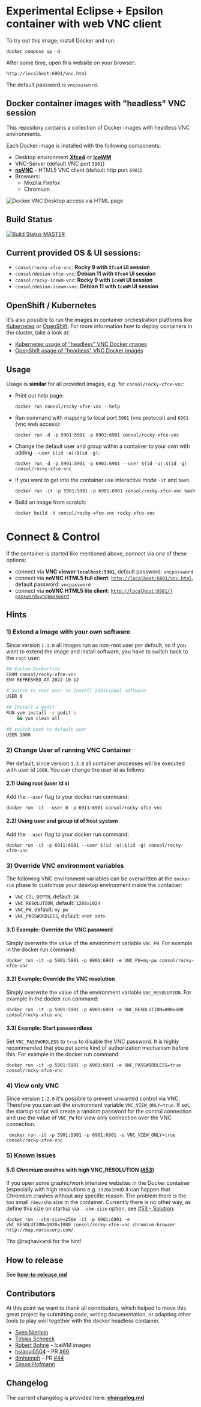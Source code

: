 # Experimental Eclipse + Epsilon container with web VNC client

To try out this image, install Docker and run:

```shell
docker compose up -d
```

After some time, open this website on your browser:

```shell
http://localhost:6901/vnc.html
```

The default password is `vncpassword`.

## Docker container images with "headless" VNC session

This repository contains a collection of Docker images with headless VNC environments.

Each Docker image is installed with the following components:

* Desktop environment [**Xfce4**](http://www.xfce.org) or [**IceWM**](http://www.icewm.org/)
* VNC-Server (default VNC port `5901`)
* [**noVNC**](https://github.com/novnc/noVNC) - HTML5 VNC client (default http port `6901`)
* Browsers:
  * Mozilla Firefox
  * Chromium

![Docker VNC Desktop access via HTML page](.pics/vnc_container_view.png)

## Build Status
[![Build Status MASTER](https://github.com/ConSol/docker-headless-vnc-container/actions/workflows/nightly.yml/badge.svg)](https://github.com/ConSol/docker-headless-vnc-container/actions/workflows/nightly.yml)

## Current provided OS & UI sessions:
* `consol/rocky-xfce-vnc`: __Rocky 9 with `Xfce4` UI session__
* `consol/debian-xfce-vnc`: __Debian 11 with `Xfce4` UI session__
* `consol/rocky-icewm-vnc`: __Rocky 9 with `IceWM` UI session__
* `consol/debian-icewm-vnc`: __Debian 11 with `IceWM` UI session__

## OpenShift / Kubernetes

It's also possible to run the images in container orchestration platforms like [Kubernetes](https://kubernetes.io) or [OpenShift](https://openshift.io/). For more information how to deploy containers in the cluster, take a look at:

* [Kubernetes usage of "headless" VNC Docker images](./kubernetes/README.md)
* [OpenShift usage of "headless" VNC Docker images](./openshift/README.md)

## Usage
Usage is **similar** for all provided images, e.g. for `consol/rocky-xfce-vnc`:

- Print out help page:

      docker run consol/rocky-xfce-vnc --help

- Run command with mapping to local port `5901` (vnc protocol) and `6901` (vnc web access):

      docker run -d -p 5901:5901 -p 6901:6901 consol/rocky-xfce-vnc

- Change the default user and group within a container to your own with adding `--user $(id -u):$(id -g)`:

      docker run -d -p 5901:5901 -p 6901:6901 --user $(id -u):$(id -g) consol/rocky-xfce-vnc

- If you want to get into the container use interactive mode `-it` and `bash`

      docker run -it -p 5901:5901 -p 6901:6901 consol/rocky-xfce-vnc bash

- Build an image from scratch:

      docker build -t consol/rocky-xfce-vnc rocky-xfce-vnc

# Connect & Control
If the container is started like mentioned above, connect via one of these options:

* connect via __VNC viewer `localhost:5901`__, default password: `vncpassword`
* connect via __noVNC HTML5 full client__: [`http://localhost:6901/vnc.html`](http://localhost:6901/vnc.html), default password: `vncpassword`
* connect via __noVNC HTML5 lite client__: [`http://localhost:6901/?password=vncpassword`](http://localhost:6901/?password=vncpassword)


## Hints

### 1) Extend a Image with your own software
Since version `1.1.0` all images run as non-root user per default, so if you want to extend the image and install software, you have to switch back to the `root` user:

```bash
## Custom Dockerfile
FROM consol/rocky-xfce-vnc
ENV REFRESHED_AT 2022-10-12

# Switch to root user to install additional software
USER 0

## Install a gedit
RUN yum install -y gedit \
    && yum clean all

## switch back to default user
USER 1000
```

### 2) Change User of running VNC Container

Per default, since version `1.3.0` all container processes will be executed with user id `1000`. You can change the user id as follows:

#### 2.1) Using root (user id `0`)
Add the `--user` flag to your docker run command:

    docker run -it --user 0 -p 6911:6901 consol/rocky-xfce-vnc

#### 2.2) Using user and group id of host system
Add the `--user` flag to your docker run command:

    docker run -it -p 6911:6901 --user $(id -u):$(id -g) consol/rocky-xfce-vnc

### 3) Override VNC environment variables
The following VNC environment variables can be overwritten at the `docker run` phase to customize your desktop environment inside the container:
* `VNC_COL_DEPTH`, default: `24`
* `VNC_RESOLUTION`, default: `1280x1024`
* `VNC_PW`, default: `my-pw`
* `VNC_PASSWORDLESS`, default: `<not set>`

#### 3.1) Example: Override the VNC password
Simply overwrite the value of the environment variable `VNC_PW`. For example in
the docker run command:

    docker run -it -p 5901:5901 -p 6901:6901 -e VNC_PW=my-pw consol/rocky-xfce-vnc

#### 3.2) Example: Override the VNC resolution
Simply overwrite the value of the environment variable `VNC_RESOLUTION`. For example in
the docker run command:

    docker run -it -p 5901:5901 -p 6901:6901 -e VNC_RESOLUTION=800x600 consol/rocky-xfce-vnc

#### 3.3) Example: Start passwordless
Set `VNC_PASSWORDLESS` to `true` to disable the VNC password.
It is highly recommended that you put some kind of authorization mechanism
before this. For example in the docker run command:

    docker run -it -p 5901:5901 -p 6901:6901 -e VNC_PASSWORDLESS=true consol/rocky-xfce-vnc

### 4) View only VNC
Since version `1.2.0` it's possible to prevent unwanted control via VNC. Therefore you can set the environment variable `VNC_VIEW_ONLY=true`. If set, the startup script will create a random password for the control connection and use the value of `VNC_PW` for view only connection over the VNC connection.

     docker run -it -p 5901:5901 -p 6901:6901 -e VNC_VIEW_ONLY=true consol/rocky-xfce-vnc

### 5) Known Issues

#### 5.1) Chromium crashes with high VNC_RESOLUTION ([#53](https://github.com/ConSol/docker-headless-vnc-container/issues/53))
If you open some graphic/work intensive websites in the Docker container (especially with high resolutions e.g. `1920x1080`) it can happen that Chromium crashes without any specific reason. The problem there is the too small `/dev/shm` size in the container. Currently there is no other way, as define this size on startup via `--shm-size` option, see [#53 - Solution](https://github.com/ConSol/docker-headless-vnc-container/issues/53#issuecomment-347265977):

    docker run --shm-size=256m -it -p 6901:6901 -e VNC_RESOLUTION=1920x1080 consol/rocky-xfce-vnc chromium-browser http://map.norsecorp.com/

Thx @raghavkarol for the hint!

## How to release
See **[how-to-release.md](./how-to-release.md)**

## Contributors

At this point we want to thank all contributors, which helped to move this great project by submitting code, writing documentation, or adapting other tools to play well together with the docker headless container.

* [Sven Nierlein](https://github.com/sni)
* [Tobias Schneck](https://github.com/toschneck)
* [Robert Bohne](https://github.com/rbo) - IceWM images
* [hsiaoyi0504](https://github.com/hsiaoyi0504) - PR [#66](https://github.com/ConSol/docker-headless-vnc-container/pull/66)
* [dmhumph](https://github.com/dmhumph) - PR [#44](https://github.com/ConSol/docker-headless-vnc-container/issue/44)
* [Simon Hofmann](https://github.com/s1hofmann)

## Changelog

The current changelog is provided here: **[changelog.md](./changelog.md)**
